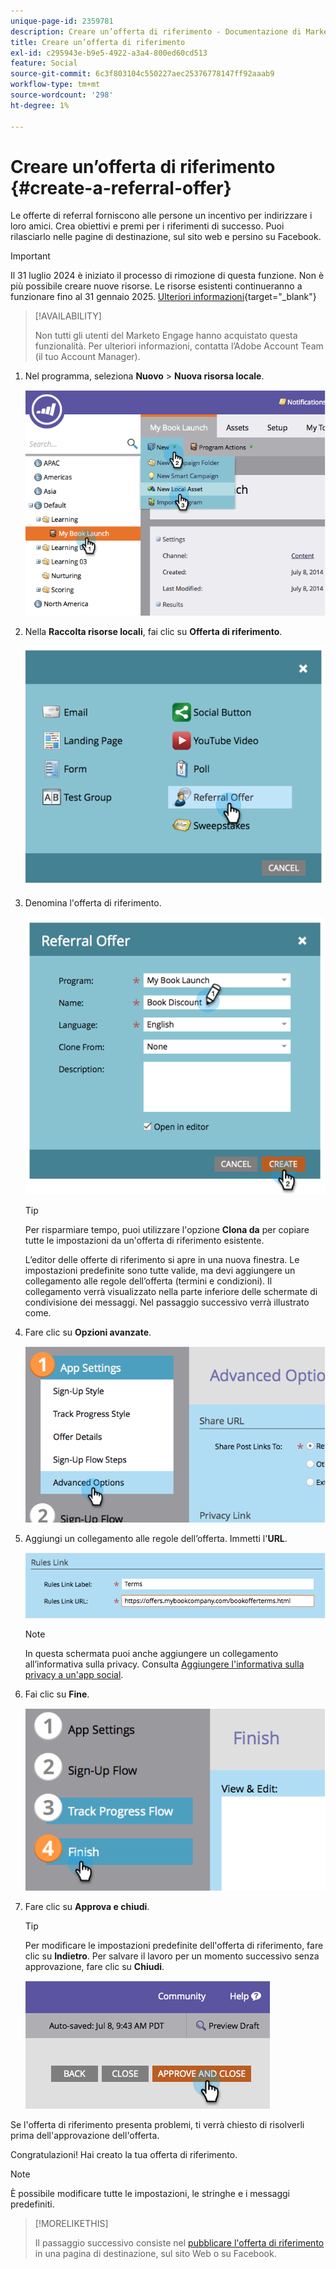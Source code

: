 ```yaml
---
unique-page-id: 2359781
description: Creare un’offerta di riferimento - Documentazione di Marketo - Documentazione del prodotto
title: Creare un’offerta di riferimento
exl-id: c295943e-b9e5-4922-a3a4-800ed60cd513
feature: Social
source-git-commit: 6c3f803104c550227aec25376778147ff92aaab9
workflow-type: tm+mt
source-wordcount: '298'
ht-degree: 1%

---
```


# Creare un’offerta di riferimento {#create-a-referral-offer}

Le offerte di referral forniscono alle persone un incentivo per indirizzare i loro amici. Crea obiettivi e premi per i riferimenti di successo. Puoi rilasciarlo nelle pagine di destinazione, sul sito web e persino su Facebook.

>[!IMPORTANT]
>
>Il 31 luglio 2024 è iniziato il processo di rimozione di questa funzione. Non è più possibile creare nuove risorse. Le risorse esistenti continueranno a funzionare fino al 31 gennaio 2025. [Ulteriori informazioni](https://nation.marketo.com/t5/employee-blogs/marketo-engage-social-features-deprecation/ba-p/351977){target="_blank"}

>[!AVAILABILITY]
>
>Non tutti gli utenti del Marketo Engage hanno acquistato questa funzionalità. Per ulteriori informazioni, contatta l’Adobe Account Team (il tuo Account Manager).

1. Nel programma, seleziona **Nuovo** > **Nuova risorsa locale**.

   ![](assets/image2014-9-19-11-3a3-3a23.png)

1. Nella **Raccolta risorse locali**, fai clic su **Offerta di riferimento**.

   ![](assets/image2014-9-19-11-3a3-3a31.png)

1. Denomina l&#39;offerta di riferimento.

   ![](assets/image2014-9-19-11-3a3-3a40.png)

   >[!TIP]
   >
   >Per risparmiare tempo, puoi utilizzare l&#39;opzione **Clona da** per copiare tutte le impostazioni da un&#39;offerta di riferimento esistente.

   L’editor delle offerte di riferimento si apre in una nuova finestra. Le impostazioni predefinite sono tutte valide, ma devi aggiungere un collegamento alle regole dell’offerta (termini e condizioni). Il collegamento verrà visualizzato nella parte inferiore delle schermate di condivisione dei messaggi. Nel passaggio successivo verrà illustrato come.

1. Fare clic su **Opzioni avanzate**.

   ![](assets/image2014-9-19-11-3a3-3a49.png)

1. Aggiungi un collegamento alle regole dell’offerta. Immetti l&#39;**URL**.

   ![](assets/image2014-9-19-11-3a3-3a57.png)

   >[!NOTE]
   >
   >In questa schermata puoi anche aggiungere un collegamento all’informativa sulla privacy. Consulta [Aggiungere l&#39;informativa sulla privacy a un&#39;app social](/help/marketo/product-docs/demand-generation/social/social-functions/add-your-privacy-policy-to-a-social-app.md).

1. Fai clic su **Fine**.

   ![](assets/image2014-9-19-11-3a4-3a4.png)

1. Fare clic su **Approva e chiudi**.

   >[!TIP]
   >
   >Per modificare le impostazioni predefinite dell&#39;offerta di riferimento, fare clic su **Indietro**. Per salvare il lavoro per un momento successivo senza approvazione, fare clic su **Chiudi**.

   ![](assets/image2014-9-19-11-3a4-3a11.png)

Se l&#39;offerta di riferimento presenta problemi, ti verrà chiesto di risolverli prima dell&#39;approvazione dell&#39;offerta.

Congratulazioni! Hai creato la tua offerta di riferimento.

>[!NOTE]
>
>È possibile modificare tutte le impostazioni, le stringhe e i messaggi predefiniti.

>[!MORELIKETHIS]
>
>Il passaggio successivo consiste nel [pubblicare l&#39;offerta di riferimento](/help/marketo/product-docs/demand-generation/social/referral-offers/publish-a-referral-offer.md) in una pagina di destinazione, sul sito Web o su Facebook.
